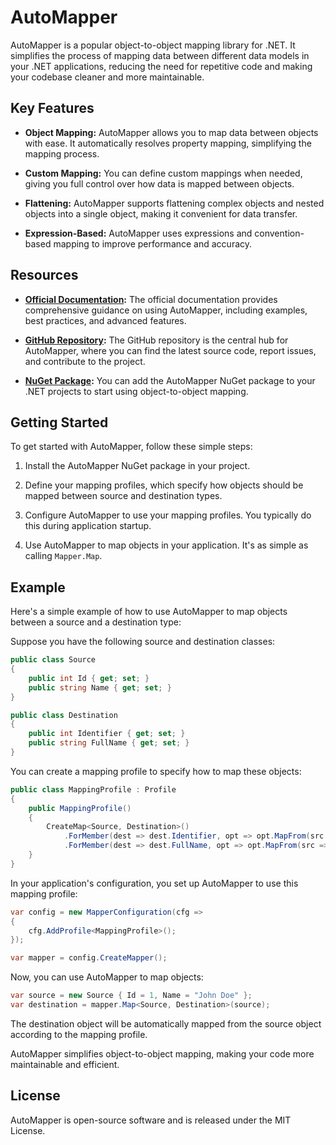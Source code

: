 # AutoMapper

AutoMapper is a popular object-to-object mapping library for .NET. It simplifies the process of mapping data between different data models in your .NET applications, reducing the need for repetitive code and making your codebase cleaner and more maintainable.

## Key Features

- **Object Mapping:** AutoMapper allows you to map data between objects with ease. It automatically resolves property mapping, simplifying the mapping process.

- **Custom Mapping:** You can define custom mappings when needed, giving you full control over how data is mapped between objects.

- **Flattening:** AutoMapper supports flattening complex objects and nested objects into a single object, making it convenient for data transfer.

- **Expression-Based:** AutoMapper uses expressions and convention-based mapping to improve performance and accuracy.

## Resources

- **[Official Documentation](https://automapper.org/):** The official documentation provides comprehensive guidance on using AutoMapper, including examples, best practices, and advanced features.

- **[GitHub Repository](https://github.com/AutoMapper/AutoMapper):** The GitHub repository is the central hub for AutoMapper, where you can find the latest source code, report issues, and contribute to the project.

- **[NuGet Package](https://www.nuget.org/packages/AutoMapper/):** You can add the AutoMapper NuGet package to your .NET projects to start using object-to-object mapping.

## Getting Started

To get started with AutoMapper, follow these simple steps:

1. Install the AutoMapper NuGet package in your project.

2. Define your mapping profiles, which specify how objects should be mapped between source and destination types.

3. Configure AutoMapper to use your mapping profiles. You typically do this during application startup.

4. Use AutoMapper to map objects in your application. It's as simple as calling `Mapper.Map`.

## Example

Here's a simple example of how to use AutoMapper to map objects between a source and a destination type:

Suppose you have the following source and destination classes:

```csharp
public class Source
{
    public int Id { get; set; }
    public string Name { get; set; }
}

public class Destination
{
    public int Identifier { get; set; }
    public string FullName { get; set; }
}
```

You can create a mapping profile to specify how to map these objects:

```csharp
public class MappingProfile : Profile
{
    public MappingProfile()
    {
        CreateMap<Source, Destination>()
            .ForMember(dest => dest.Identifier, opt => opt.MapFrom(src => src.Id))
            .ForMember(dest => dest.FullName, opt => opt.MapFrom(src => src.Name));
    }
}
```

In your application's configuration, you set up AutoMapper to use this mapping profile:

```csharp
var config = new MapperConfiguration(cfg =>
{
    cfg.AddProfile<MappingProfile>();
});

var mapper = config.CreateMapper();
```

Now, you can use AutoMapper to map objects:

```csharp
var source = new Source { Id = 1, Name = "John Doe" };
var destination = mapper.Map<Source, Destination>(source);
```

The destination object will be automatically mapped from the source object according to the mapping profile.

AutoMapper simplifies object-to-object mapping, making your code more maintainable and efficient.

## License

AutoMapper is open-source software and is released under the MIT License.